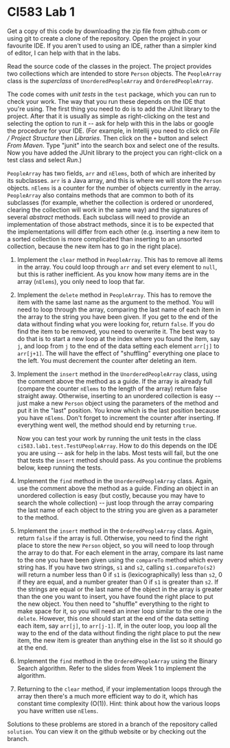# CI583 Lab 1

Get a copy of this code by downloading the zip file from github.com or using git to create a clone of the
repository. Open the project in your favourite IDE. If you aren't used to using an IDE, rather than a simpler
kind of editor, I can help with that in the labs.

Read the source code of the classes in the project. The project provides two collections which
are intended to store `Person` objects. The `PeopleArray` class is the *superclass* of `UnorderedPeopleArray`
and `OrderedPeopleArray`.

The code comes with *unit tests* in the `test` package, which you can run to check your work. The
 way that you run these depends on the IDE that you're using. The first thing you need to do
  is to add the JUnit library to the project. After that it is usually as
 simple as right-clicking on the test and selecting the option to run it -- ask
 for help with this in the labs or google the procedure for your IDE. (For example, in Intellij 
 you need to click on *File / Project Structure* then *Libraries*. Then click on the 
 `+` button and select *From Maven*. Type "junit" into the search box and select one of 
 the results. Now you have added the JUnit library to the project you can right-click 
 on a test class and select *Run*.)

`PeopleArray` has two fields, `arr` and `nElems`, both of which are inherited
by its subclasses. `arr` is a Java array, and this is
where we will store the `Person` objects. `nElems` is a counter for the number of
objects currently in the array. `PeopleArray` also contains methods that are common
to both of its subclasses (for example, whether the collection is ordered or unordered, clearing
the collection will work in the same way) and the signatures of several *abstract* 
methods. Each subclass will need to provide an implementation of those abstract methods, since
it is to be expected that the implementations will differ from each other (e.g. inserting a
new item to a sorted collection is more complicated than inserting to an unsorted
collection, because the new item has to go in the right place).

1. Implement the `clear` method in `PeopleArray`. This has to remove all items in
the array. You could loop through `arr` and set every element to `null`, but this
is rather inefficient. As you know how many items are in the array (`nElems`), you
only need to loop that far.

2. Implement the `delete` method in `PeopleArray`. This has to remove the item 
 with the same last name as the argument to the method. You will need to loop 
 through the array, comparing the last name of each item in the array to the 
 string you have been given. If you get to the end of the data without finding what
 you were looking for, return `false`. If you do find the item to be removed, you
 need to overwrite it. The best way to do that is to start a new loop at the index
 where you found the item, say `j`, and loop from `j` to the end of the data setting
 each element `arr[j]` to `arr[j+1]`. The will have the effect of "shuffling" everything
 one place to the left. You must decrement the counter after deleting an item.
 
 3. Implement the `insert` method in the `UnorderedPeopleArray` class,
    using the comment above the method as a guide. If the array is already full
    (compare the counter `nElems` to the length of the array) return false straight away.
    Otherwise, inserting to an unordered collection is easy -- just make a 
    new `Person` object using the parameters
    of the method and put it in the "last" position. You know which is the last
    position because you have `nElems`. Don't forget to increment
    the counter after inserting. If everything went well, the method should
    end by returning `true`.  
    
    Now you can test your work by running the unit tests in the class 
    `ci583.lab1.test.TestUPeopleArray`. How to do this depends on the IDE you
    are using -- ask for help in the labs. Most tests will fail, but the one that
    tests the `insert` method should pass. As you continue the problems below, 
    keep running the tests.
    
   4. Implement the `find` method in the `UnorderedPeopleArray` class. Again,
      use the comment above the method as a guide. Finding an object in an unordered
      collection is easy (but costly, because you may have to search the whole 
      collection) -- just loop through the array comparing the last name of each object 
      to the string you are given as a parameter to the method.   
      
   5. Implement the `insert` method in the `OrderedPeopleArray`
      class. Again, return `false` if the array is full. Otherwise, 
      you need to find the right place to store the new `Person`
      object, so you will need to loop through the array to do that. For each 
      element
      in the array, compare its last name to the one you have been given using
      the `compareTo` method which every string has. If you have two strings, `s1`
      and `s2`, calling `s1.compareTo(s2)` will return a number less than 0 if
      `s1` is (lexicographically) less than `s2`, 0 if they are equal, and a number
      greater than 0 if `s1` is greater than `s2`. If the strings are equal or
      the last name of the object in the array is greater than the one you
      want to insert, you have found the right place to put the new object.
      You then need to "shuffle" everything to the right to
      make space for it, so you will need an inner loop similar to the one in the 
      `delete`. However, this one should start at the end of the data setting each
      item, say `arr[j]`, to `arr[j-1]`. If, in the outer loop, you loop all the way
      to the end of the data without finding the right place to put the new item,
      the new item is greater than anything else in the list so it should go at the
      end.
   
   6. Implement the `find` method in the `OrderedPeopleArray` using the Binary Search
   algorithm. Refer to the slides from Week 1 to implement the algorithm.
   
   7. Returning to the `clear` method, if your implementation loops through the array then there's a
   much more efficient way to do it, which has constant time complexity (O(1)). Hint: think about
   how the various loops you have written use `nElems`.
   
   Solutions to these problems are stored in a branch of the repository called `solution`. You can view it
   on the github website or by checking out the branch.
 